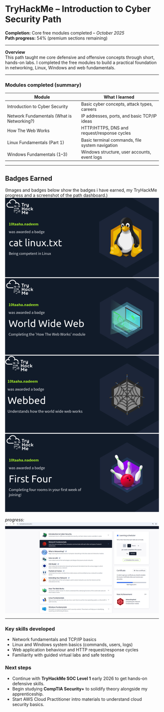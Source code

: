 # TryHackMe – Introduction to Cyber Security Path

**Completion:** Core free modules completed – *October 2025*  
**Path progress:** 54% (premium sections remaining)

---

**Overview**  
This path taught me core defensive and offensive concepts through short, hands-on labs. I completed the free modules to build a practical foundation in networking, Linux, Windows and web fundamentals.

---

### Modules completed (summary)
| Module | What I learned |
|---|---|
| Introduction to Cyber Security | Basic cyber concepts, attack types, careers |
| Network Fundamentals (What is Networking?) | IP addresses, ports, and basic TCP/IP ideas |
| How The Web Works | HTTP/HTTPS, DNS and request/response cycles |
| Linux Fundamentals (Part 1) | Basic terminal commands, file system navigation |
| Windows Fundamentals (1–3) | Windows structure, user accounts, event logs |

---

## Badges Earned 
(Images and badges below show the badges i have earned, my TryHackMe progress and a screenshot of the path dashboard.)
![Linux Fundamentals Badge](screenshots/badge_linux.png)
![How The Web Works Badge](screenshots/badge_worldwideweb.png)
![Webbed Badge](screenshots/badge_webbed.png)
![First Four Badge](screenshots/badge_firstfour.png)

*progress:* 
![TryHackMe Path Progress](screenshots/tryhackme_path_progress.png)

---

### Key skills developed
- Network fundamentals and TCP/IP basics  
- Linux and Windows system basics (commands, users, logs)  
- Web application behaviour and HTTP request/response cycles  
- Familiarity with guided virtual labs and safe testing

### Next steps
- Continue with **TryHackMe SOC Level 1** early 2026 to get hands-on defensive skills.  
- Begin studying **CompTIA Security+** to solidify theory alongside my apprenticeship.  
- Start AWS Cloud Practitioner intro materials to understand cloud security basics.
